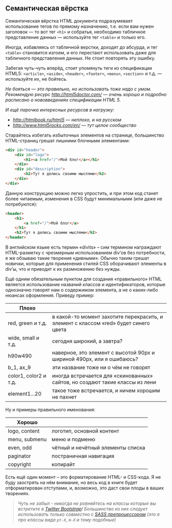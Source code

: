 ## Семантическая вёрстка

Семантическая вёрстка HTML документа подразумевает использование тегов по прямому назначению, 
т.е. если вам нужен заголовок — то вот тег `<h1>` и собратья, необходимо табличное представление данных — используйте 
тег `<table>` и только его.

Иногда, избавляясь от табличной верстки, доходят до абсурда, и тег `<table>` становится изгоем, и его перестают
использовать даже для табличного представления данных. Не стоит повторять эту ошибку.

Забегая чуть-чуть вперёд, стоит упомянуть теги из спецификации HTML5: `<article>`, `<aside>`, `<header>`,
`<footer>`, `<menu>`, `<section>` и т.д. — используйте их, не бойтесь.

_Не бояться — это правильно, но использовать тоже надо с умом. Рекомендую ресурс http://html5doctor.com/ — очень хорошо и подробно расписано о нововведениях спецификации HTML 5._

_И ещё парочка интересных ресурсов в нагрузку:_

* _http://htmlbook.ru/html5 — неплохо, и на русском_
* _http://www.html5rocks.com/en/ — тут целое сообщество_

Старайтесь избегать избыточных элементов на странице, большинство HTML-страниц грешат лишними блочными элементами:

```html
<div id="header">
    <div id="logo">
        <h1><a href="/">Мой блог</a></h1>
    </div>
    <div id="description">
        <h2>Тут я делюсь своими мыслями</h2>
    </div>
</div>
```

Данную конструкцию можно легко упростить, и при этом код станет более читаемым, изменения в CSS будут минимальными (или даже не потребуются):

```html
<header>
    <h1>
        <a href="/">Мой блог</a>
    </h1>
    <h2>Тут я делюсь своими мыслями</h2>
</header>
```

В английском языке есть термин «divits» – сим термином награждают HTML-разметку с чрезмерным использованием div’ов 
без потребности, я же обзываю такие творения «дивными». Обычно таким грешат новички, которые для применения стилей CSS 
оборачивают элементы в div’ы, что и приводит к их размножению без нужды.

Ещё одним обязательным пунктом для создания «правильного» HTML является использование названий классов
и идентификаторов, которые однозначно говорят нам о содержимом элемента, а не о каких-либо нюансах оформления.
Приведу пример:

| **Плохо** | |
| --- | --- |
| red, green и т.д. | в какой-то момент захотите перекрасить, и элемент с классом «red» будет синего цвета |
| wide, small и т.д. | сегодня широкий, а завтра? |
| h90w490 | наверное, это элемент с высотой 90px и шириной 490px, или я ошибаюсь? |
| b_1, ax_9 | эти название тоже ни о чём не говорят |
| color1, color2 и т.д. | иногда встречается для «скинованных» сайтов, но создают такие классы из лени |
| element1...20 | такое тоже встречается, и ничем хорошим не пахнет |

Ну и примеры правильного именования:

| **Хорошо** |  |
| --- | --- |
| logo, content | логотип, основной контент |
| menu, submenu | меню и подменю |
| even, odd | чётный и нечётный элементы списка |
| paginator | постраничная навигация |
| copyright | копирайт |

Есть ещё один момент – это форматирование HTML- и CSS-кода. Я не буду заострять на нём внимание, но весь код в книге
будет отформатирован отступами, и, возможно, это даст свои плоды в ваших творениях.

> _Чуть не забыл - никогда не ровняйтесь на классы которые вы встретите в [Twitter Bootstrap](https://getbootstrap.com/)! Большинство из них следует использовать только совместно с [SASS препроцессором](http://sass-lang.com/) (это я про классы вида `pt-X`, `m-X` и тому подобные)_
